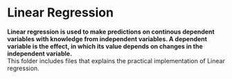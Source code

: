 # Linear Regression
<b> Linear regression is used to make predictions on continous dependent variables with knowledge from independent variables. A dependent variable is the effect, in which its value depends on changes in the independent variable. </b><br>
This folder includes files that explains the practical implementation of Linear regression.
